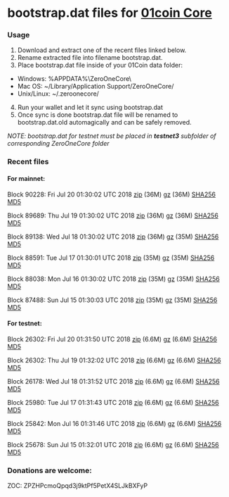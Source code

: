 # bootstrap.dat files for [01coin Core](https://01coin.io)

### Usage

1. Download and extract one of the recent files linked below.
2. Rename extracted file into filename bootstrap.dat.
3. Place bootstrap.dat file inside of your 01Coin data folder:
 - Windows: %APPDATA%\ZeroOneCore\
 - Mac OS: ~/Library/Application Support/ZeroOneCore/
 - Unix/Linux: ~/.zeroonecore/
4. Run your wallet and let it sync using bootstrap.dat
5. Once sync is done bootstrap.dat file will be renamed to bootstrap.dat.old automagically and can be safely removed.

_NOTE: bootstrap.dat for testnet must be placed in **testnet3** subfolder of corresponding ZeroOneCore folder_

### Recent files

#### For mainnet:

Block 90228: Fri Jul 20 01:30:02 UTC 2018 [zip](https://files.01coin.io/mainnet/2018-07-20/bootstrap.dat.zip) (36M) [gz](https://files.01coin.io/mainnet/2018-07-20/bootstrap.dat.tar.gz) (36M) [SHA256](https://files.01coin.io/mainnet/2018-07-20/sha256.txt) [MD5](https://files.01coin.io/mainnet/2018-07-20/md5.txt)

Block 89689: Thu Jul 19 01:30:02 UTC 2018 [zip](https://files.01coin.io/mainnet/2018-07-19/bootstrap.dat.zip) (36M) [gz](https://files.01coin.io/mainnet/2018-07-19/bootstrap.dat.tar.gz) (36M) [SHA256](https://files.01coin.io/mainnet/2018-07-19/sha256.txt) [MD5](https://files.01coin.io/mainnet/2018-07-19/md5.txt)

Block 89138: Wed Jul 18 01:30:02 UTC 2018 [zip](https://files.01coin.io/mainnet/2018-07-18/bootstrap.dat.zip) (36M) [gz](https://files.01coin.io/mainnet/2018-07-18/bootstrap.dat.tar.gz) (35M) [SHA256](https://files.01coin.io/mainnet/2018-07-18/sha256.txt) [MD5](https://files.01coin.io/mainnet/2018-07-18/md5.txt)

Block 88591: Tue Jul 17 01:30:01 UTC 2018 [zip](https://files.01coin.io/mainnet/2018-07-17/bootstrap.dat.zip) (35M) [gz](https://files.01coin.io/mainnet/2018-07-17/bootstrap.dat.tar.gz) (35M) [SHA256](https://files.01coin.io/mainnet/2018-07-17/sha256.txt) [MD5](https://files.01coin.io/mainnet/2018-07-17/md5.txt)

Block 88038: Mon Jul 16 01:30:02 UTC 2018 [zip](https://files.01coin.io/mainnet/2018-07-16/bootstrap.dat.zip) (35M) [gz](https://files.01coin.io/mainnet/2018-07-16/bootstrap.dat.tar.gz) (35M) [SHA256](https://files.01coin.io/mainnet/2018-07-16/sha256.txt) [MD5](https://files.01coin.io/mainnet/2018-07-16/md5.txt)

Block 87488: Sun Jul 15 01:30:03 UTC 2018 [zip](https://files.01coin.io/mainnet/2018-07-15/bootstrap.dat.zip) (35M) [gz](https://files.01coin.io/mainnet/2018-07-15/bootstrap.dat.tar.gz) (35M) [SHA256](https://files.01coin.io/mainnet/2018-07-15/sha256.txt) [MD5](https://files.01coin.io/mainnet/2018-07-15/md5.txt)


#### For testnet:

Block 26302: Fri Jul 20 01:31:50 UTC 2018 [zip](https://files.01coin.io/testnet/2018-07-20/bootstrap.dat.zip) (6.6M) [gz](https://files.01coin.io/testnet/2018-07-20/bootstrap.dat.tar.gz) (6.6M) [SHA256](https://files.01coin.io/testnet/2018-07-20/sha256.txt) [MD5](https://files.01coin.io/testnet/2018-07-20/md5.txt)

Block 26302: Thu Jul 19 01:32:02 UTC 2018 [zip](https://files.01coin.io/testnet/2018-07-19/bootstrap.dat.zip) (6.6M) [gz](https://files.01coin.io/testnet/2018-07-19/bootstrap.dat.tar.gz) (6.6M) [SHA256](https://files.01coin.io/testnet/2018-07-19/sha256.txt) [MD5](https://files.01coin.io/testnet/2018-07-19/md5.txt)

Block 26178: Wed Jul 18 01:31:52 UTC 2018 [zip](https://files.01coin.io/testnet/2018-07-18/bootstrap.dat.zip) (6.6M) [gz](https://files.01coin.io/testnet/2018-07-18/bootstrap.dat.tar.gz) (6.6M) [SHA256](https://files.01coin.io/testnet/2018-07-18/sha256.txt) [MD5](https://files.01coin.io/testnet/2018-07-18/md5.txt)

Block 25980: Tue Jul 17 01:31:43 UTC 2018 [zip](https://files.01coin.io/testnet/2018-07-17/bootstrap.dat.zip) (6.6M) [gz](https://files.01coin.io/testnet/2018-07-17/bootstrap.dat.tar.gz) (6.6M) [SHA256](https://files.01coin.io/testnet/2018-07-17/sha256.txt) [MD5](https://files.01coin.io/testnet/2018-07-17/md5.txt)

Block 25842: Mon Jul 16 01:31:46 UTC 2018 [zip](https://files.01coin.io/testnet/2018-07-16/bootstrap.dat.zip) (6.6M) [gz](https://files.01coin.io/testnet/2018-07-16/bootstrap.dat.tar.gz) (6.6M) [SHA256](https://files.01coin.io/testnet/2018-07-16/sha256.txt) [MD5](https://files.01coin.io/testnet/2018-07-16/md5.txt)

Block 25678: Sun Jul 15 01:32:01 UTC 2018 [zip](https://files.01coin.io/testnet/2018-07-15/bootstrap.dat.zip) (6.6M) [gz](https://files.01coin.io/testnet/2018-07-15/bootstrap.dat.tar.gz) (6.6M) [SHA256](https://files.01coin.io/testnet/2018-07-15/sha256.txt) [MD5](https://files.01coin.io/testnet/2018-07-15/md5.txt)


### Donations are welcome:

ZOC: ZPZHPcmoQpqd3j9ktPf5PetX4SLJkBXFyP
